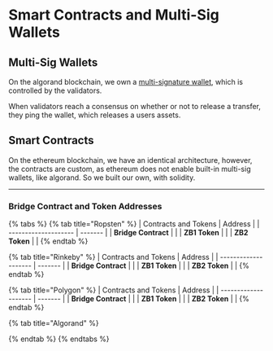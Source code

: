 # Smart Contracts and Multi-Sig Wallets

## Multi-Sig Wallets

On the algorand blockchain, we own a [multi-signature wallet](https://developer.algorand.org/docs/get-details/transactions/signatures/?from_query=multi%20sig#multisignatures), which is controlled by the validators.

When validators reach a consensus on whether or not to release a transfer, they ping the wallet, which releases a users assets.

## Smart Contracts

On the ethereum blockchain, we have an identical architecture, however, the contracts are custom, as ethereum does not enable built-in multi-sig wallets, like algorand. So we built our own, with solidity.

-------

### Bridge Contract and Token Addresses

{% tabs %}
{% tab title="Ropsten" %}
| Contracts and Tokens | Address |
| -------------------- | ------- |
| **Bridge Contract**  |         |
| **ZB1 Token**        |         |
| **ZB2 Token**        |         |
{% endtab %}

{% tab title="Rinkeby" %}
| Contracts and Tokens | Address |
| -------------------- | ------- |
| **Bridge Contract**  |         |
| **ZB1 Token**        |         |
| **ZB2 Token**        |         |
{% endtab %}

{% tab title="Polygon" %}
| Contracts and Tokens | Address |
| -------------------- | ------- |
| **Bridge Contract**  |         |
| **ZB1 Token**        |         |
| **ZB2 Token**        |         |
{% endtab %}

{% tab title="Algorand" %}

{% endtab %}
{% endtabs %}

